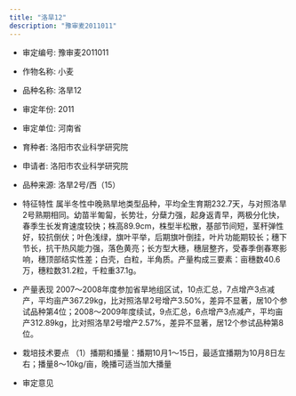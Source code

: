 ```yaml
---
title: "洛旱12"
description: "豫审麦2011011"
---
```

* 审定编号:  豫审麦2011011

*  作物名称:  小麦

*  品种名称:  洛旱12

*  审定年份:  2011

*  审定单位:  河南省

* 育种者:  洛阳市农业科学研究院

*  申请者:  洛阳市农业科学研究院

*  品种来源:  洛旱2号/西（15）

*  特征特性
属半冬性中晚熟旱地类型品种，平均全生育期232.7天，与对照洛旱2号熟期相同。幼苗半匍匐，长势壮，分蘖力强，起身返青早，两极分化快，春季生长发育速度较快；株高89.9cm，株型半松散，基部节间短，茎秆弹性好，较抗倒伏；叶色浅绿，旗叶平举，后期旗叶倒挂，叶片功能期较长；穗下节长，抗干热风能力强，落色黄亮；长方型大穗，穗层整齐，受春季倒春寒影响，穗顶部结实性差；白壳，白粒，半角质。产量构成三要素：亩穗数40.6万，穗粒数31.2粒，千粒重37.1g。

*  产量表现
2007～2008年度参加省旱地组区试，10点汇总，7点增产3点减产，平均亩产367.29kg，比对照洛旱2号增产3.50%，差异不显著，居10个参试品种第4位；2008～2009年度续试，9点汇总，6点增产3点减产，平均亩产312.89kg，比对照洛旱2号增产2.57%，差异不显著，居12个参试品种第8位。

*  栽培技术要点
（1）播期和播量：播期10月1～15日，最适宜播期为10月8日左右；播量8～10kg/亩，晚播可适当加大播量

*  审定意见

